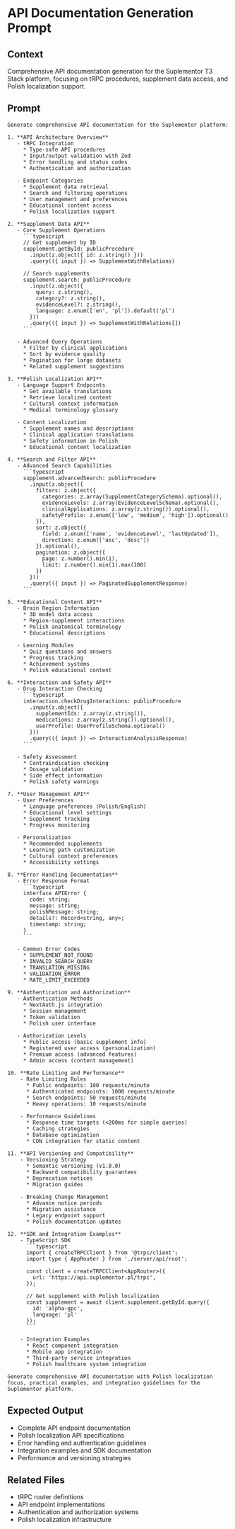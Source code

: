 # API Documentation Generation Prompt

## Context
Comprehensive API documentation generation for the Suplementor T3 Stack platform, focusing on tRPC procedures, supplement data access, and Polish localization support.

## Prompt
```
Generate comprehensive API documentation for the Suplementor platform:

1. **API Architecture Overview**
   - tRPC Integration
     * Type-safe API procedures
     * Input/output validation with Zod
     * Error handling and status codes
     * Authentication and authorization
   
   - Endpoint Categories
     * Supplement data retrieval
     * Search and filtering operations
     * User management and preferences
     * Educational content access
     * Polish localization support

2. **Supplement Data API**
   - Core Supplement Operations
     ```typescript
     // Get supplement by ID
     supplement.getById: publicProcedure
       .input(z.object({ id: z.string() }))
       .query(({ input }) => SupplementWithRelations)
     
     // Search supplements
     supplement.search: publicProcedure
       .input(z.object({ 
         query: z.string(),
         category?: z.string(),
         evidenceLevel?: z.string(),
         language: z.enum(['en', 'pl']).default('pl')
       }))
       .query(({ input }) => SupplementWithRelations[])
     ```
   
   - Advanced Query Operations
     * Filter by clinical applications
     * Sort by evidence quality
     * Pagination for large datasets
     * Related supplement suggestions

3. **Polish Localization API**
   - Language Support Endpoints
     * Get available translations
     * Retrieve localized content
     * Cultural context information
     * Medical terminology glossary
   
   - Content Localization
     * Supplement names and descriptions
     * Clinical application translations
     * Safety information in Polish
     * Educational content localization

4. **Search and Filter API**
   - Advanced Search Capabilities
     ```typescript
     supplement.advancedSearch: publicProcedure
       .input(z.object({
         filters: z.object({
           categories: z.array(SupplementCategorySchema).optional(),
           evidenceLevels: z.array(EvidenceLevelSchema).optional(),
           clinicalApplications: z.array(z.string()).optional(),
           safetyProfile: z.enum(['low', 'medium', 'high']).optional()
         }),
         sort: z.object({
           field: z.enum(['name', 'evidenceLevel', 'lastUpdated']),
           direction: z.enum(['asc', 'desc'])
         }).optional(),
         pagination: z.object({
           page: z.number().min(1),
           limit: z.number().min(1).max(100)
         })
       }))
       .query(({ input }) => PaginatedSupplementResponse)
     ```

5. **Educational Content API**
   - Brain Region Information
     * 3D model data access
     * Region-supplement interactions
     * Polish anatomical terminology
     * Educational descriptions
   
   - Learning Modules
     * Quiz questions and answers
     * Progress tracking
     * Achievement systems
     * Polish educational content

6. **Interaction and Safety API**
   - Drug Interaction Checking
     ```typescript
     interaction.checkDrugInteractions: publicProcedure
       .input(z.object({
         supplementIds: z.array(z.string()),
         medications: z.array(z.string()).optional(),
         userProfile: UserProfileSchema.optional()
       }))
       .query(({ input }) => InteractionAnalysisResponse)
     ```
   
   - Safety Assessment
     * Contraindication checking
     * Dosage validation
     * Side effect information
     * Polish safety warnings

7. **User Management API**
   - User Preferences
     * Language preferences (Polish/English)
     * Educational level settings
     * Supplement tracking
     * Progress monitoring
   
   - Personalization
     * Recommended supplements
     * Learning path customization
     * Cultural context preferences
     * Accessibility settings

8. **Error Handling Documentation**
   - Error Response Format
     ```typescript
     interface APIError {
       code: string;
       message: string;
       polishMessage: string;
       details?: Record<string, any>;
       timestamp: string;
     }
     ```
   
   - Common Error Codes
     * SUPPLEMENT_NOT_FOUND
     * INVALID_SEARCH_QUERY
     * TRANSLATION_MISSING
     * VALIDATION_ERROR
     * RATE_LIMIT_EXCEEDED

9. **Authentication and Authorization**
   - Authentication Methods
     * NextAuth.js integration
     * Session management
     * Token validation
     * Polish user interface
   
   - Authorization Levels
     * Public access (basic supplement info)
     * Registered user access (personalization)
     * Premium access (advanced features)
     * Admin access (content management)

10. **Rate Limiting and Performance**
    - Rate Limiting Rules
      * Public endpoints: 100 requests/minute
      * Authenticated endpoints: 1000 requests/minute
      * Search endpoints: 50 requests/minute
      * Heavy operations: 10 requests/minute
    
    - Performance Guidelines
      * Response time targets (<200ms for simple queries)
      * Caching strategies
      * Database optimization
      * CDN integration for static content

11. **API Versioning and Compatibility**
    - Versioning Strategy
      * Semantic versioning (v1.0.0)
      * Backward compatibility guarantees
      * Deprecation notices
      * Migration guides
    
    - Breaking Change Management
      * Advance notice periods
      * Migration assistance
      * Legacy endpoint support
      * Polish documentation updates

12. **SDK and Integration Examples**
    - TypeScript SDK
      ```typescript
      import { createTRPCClient } from '@trpc/client';
      import type { AppRouter } from './server/api/root';
      
      const client = createTRPCClient<AppRouter>({
        url: 'https://api.suplementor.pl/trpc',
      });
      
      // Get supplement with Polish localization
      const supplement = await client.supplement.getById.query({
        id: 'alpha-gpc',
        language: 'pl'
      });
      ```
    
    - Integration Examples
      * React component integration
      * Mobile app integration
      * Third-party service integration
      * Polish healthcare system integration

Generate comprehensive API documentation with Polish localization focus, practical examples, and integration guidelines for the Suplementor platform.
```

## Expected Output
- Complete API endpoint documentation
- Polish localization API specifications
- Error handling and authentication guidelines
- Integration examples and SDK documentation
- Performance and versioning strategies

## Related Files
- tRPC router definitions
- API endpoint implementations
- Authentication and authorization systems
- Polish localization infrastructure

